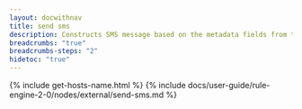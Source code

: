```yaml
---
layout: docwithnav
title: send sms
description: Constructs SMS message based on the metadata fields from the incoming message and sends it using AWS SNS or Twilio SMS services.
breadcrumbs: "true"
breadcrumbs-steps: "2"
hidetoc: "true"
---
```


{% include get-hosts-name.html %}
{% include docs/user-guide/rule-engine-2-0/nodes/external/send-sms.md %}
